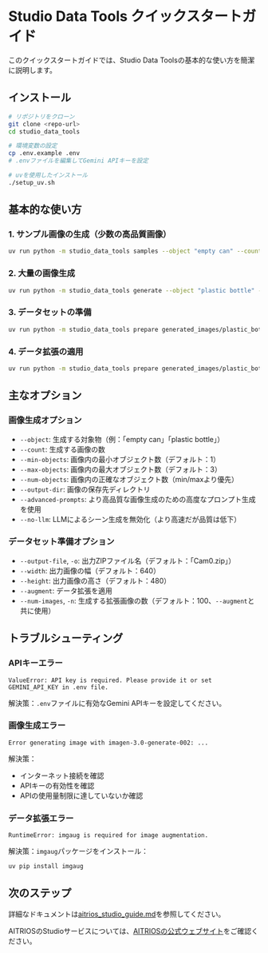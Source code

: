 # Studio Data Tools クイックスタートガイド

このクイックスタートガイドでは、Studio Data Toolsの基本的な使い方を簡潔に説明します。

## インストール

```bash
# リポジトリをクローン
git clone <repo-url>
cd studio_data_tools

# 環境変数の設定
cp .env.example .env
# .envファイルを編集してGemini APIキーを設定

# uvを使用したインストール
./setup_uv.sh
```

## 基本的な使い方

### 1. サンプル画像の生成（少数の高品質画像）

```bash
uv run python -m studio_data_tools samples --object "empty can" --count 5
```

### 2. 大量の画像生成

```bash
uv run python -m studio_data_tools generate --object "plastic bottle" --count 20 --advanced-prompts
```

### 3. データセットの準備

```bash
uv run python -m studio_data_tools prepare generated_images/plastic_bottle --output-file Cam0.zip
```

### 4. データ拡張の適用

```bash
uv run python -m studio_data_tools prepare generated_images/plastic_bottle --output-file Cam0_augmented.zip --augment --num-images 200
```

## 主なオプション

### 画像生成オプション

- `--object`: 生成する対象物（例：「empty can」「plastic bottle」）
- `--count`: 生成する画像の数
- `--min-objects`: 画像内の最小オブジェクト数（デフォルト：1）
- `--max-objects`: 画像内の最大オブジェクト数（デフォルト：3）
- `--num-objects`: 画像内の正確なオブジェクト数（min/maxより優先）
- `--output-dir`: 画像の保存先ディレクトリ
- `--advanced-prompts`: より高品質な画像生成のための高度なプロンプト生成を使用
- `--no-llm`: LLMによるシーン生成を無効化（より高速だが品質は低下）

### データセット準備オプション

- `--output-file`, `-o`: 出力ZIPファイル名（デフォルト：「Cam0.zip」）
- `--width`: 出力画像の幅（デフォルト：640）
- `--height`: 出力画像の高さ（デフォルト：480）
- `--augment`: データ拡張を適用
- `--num-images`, `-n`: 生成する拡張画像の数（デフォルト：100、`--augment`と共に使用）

## トラブルシューティング

### APIキーエラー

```
ValueError: API key is required. Please provide it or set GEMINI_API_KEY in .env file.
```

解決策：`.env`ファイルに有効なGemini APIキーを設定してください。

### 画像生成エラー

```
Error generating image with imagen-3.0-generate-002: ...
```

解決策：
- インターネット接続を確認
- APIキーの有効性を確認
- APIの使用量制限に達していないか確認

### データ拡張エラー

```
RuntimeError: imgaug is required for image augmentation.
```

解決策：`imgaug`パッケージをインストール：
```bash
uv pip install imgaug
```

## 次のステップ

詳細なドキュメントは[aitrios_studio_guide.md](./aitrios_studio_guide.md)を参照してください。

AITRIOSのStudioサービスについては、[AITRIOSの公式ウェブサイト](https://www.aitrios.sony-semicon.com/)をご確認ください。